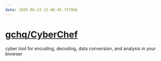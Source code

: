 ```yaml
---
date: 2025-06-24 22:06:45.737966
---
```


# [gchq/CyberChef](https://github.com/gchq/CyberChef)

cyber tool for encoding, decoding, data conversion, and analysis in your browser